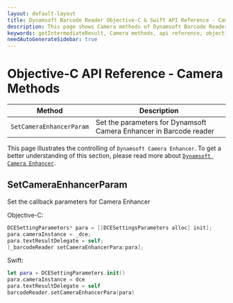 ```yaml
---
layout: default-layout
title: Dynamsoft Barcode Reader Objective-C & Swift API Reference - Camera Methods
description: This page shows Camera methods of Dynamsoft Barcode Reader for iOS SDK.
keywords: getIntermediateResult, Camera methods, api reference, objective-c, oc, swift
needAutoGenerateSidebar: true
---
```


# Objective-C API Reference - Camera Methods

| Method | Description |
|--------|-------------|
| `SetCameraEnhancerParam` | Set the parameters for Dynamsoft Camera Enhancer in Barcode reader |

This page illustrates the controlling of `Dynamsoft Camera Enhancer`. To get a better understanding of this section, please read more about [`Dynamsoft Camera Enhancer`](https://www.dynamsoft.com/camera-enhancer/docs/introduction/?ver=latest).

## SetCameraEnhancerParam

Set the callback parameters for Camera Enhancer

Objective-C:

```objectivec
DCESettingParameters* para = [[DCESettingsParameters alloc] init];
para.cameraInstance = _dce;
para.textResultDelegate = self;
[_barcodeReader setCameraEnhancerPara:para];
```

Swift:

```swift
let para = DCESettingParameters.init()
para.cameraInstance = dce
para.textResultDelegate = self
barcodeReader.setCameraEnhancerPara(para)
```
